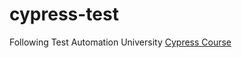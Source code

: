 # cypress-test

Following Test Automation University [Cypress Course](https://testautomationu.applitools.com/cypress-tutorial/)
